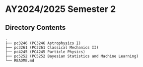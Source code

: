 # AY2024/2025 Semester 2

## Directory Contents

```text
.
├── pc3246 (PC3246 Astrophysics I)
├── pc3261 (PC3261 Classical Mechanics II)
├── pc4245 (PC4245 Particle Physics)
├── pc5252 (PC5252 Bayesian Statistics and Machine Learning)
└── README.md
```
